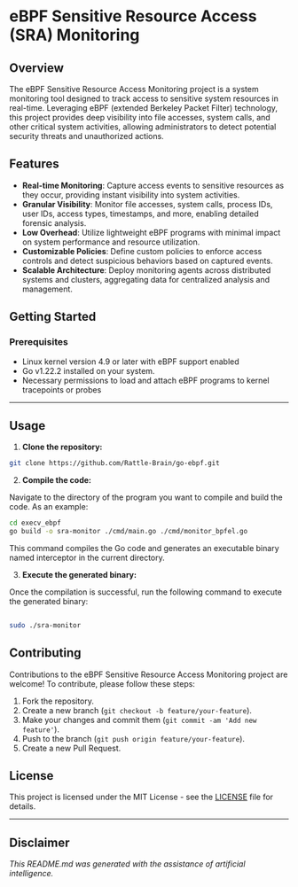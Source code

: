 # eBPF Sensitive Resource Access (SRA) Monitoring

## Overview

The eBPF Sensitive Resource Access Monitoring project is a system monitoring tool designed to track access to sensitive system resources in real-time. Leveraging eBPF (extended Berkeley Packet Filter) technology, this project provides deep visibility into file accesses, system calls, and other critical system activities, allowing administrators to detect potential security threats and unauthorized actions.

## Features

- **Real-time Monitoring**: Capture access events to sensitive resources as they occur, providing instant visibility into system activities.
- **Granular Visibility**: Monitor file accesses, system calls, process IDs, user IDs, access types, timestamps, and more, enabling detailed forensic analysis.
- **Low Overhead**: Utilize lightweight eBPF programs with minimal impact on system performance and resource utilization.
- **Customizable Policies**: Define custom policies to enforce access controls and detect suspicious behaviors based on captured events.
- **Scalable Architecture**: Deploy monitoring agents across distributed systems and clusters, aggregating data for centralized analysis and management.

## Getting Started

### Prerequisites

- Linux kernel version 4.9 or later with eBPF support enabled
- Go v1.22.2 installed on your system.
- Necessary permissions to load and attach eBPF programs to kernel tracepoints or probes

---

## Usage

1. **Clone the repository:**

```bash
git clone https://github.com/Rattle-Brain/go-ebpf.git
```

2. **Compile the code:**

Navigate to the directory of the program you want to compile and build the code. As an example:

```bash
cd execv_ebpf
go build -o sra-monitor ./cmd/main.go ./cmd/monitor_bpfel.go 
```

This command compiles the Go code and generates an executable binary named interceptor in the current directory.

3. **Execute the generated binary:**

Once the compilation is successful, run the following command to execute the generated binary:


```bash

sudo ./sra-monitor
```

## Contributing

Contributions to the eBPF Sensitive Resource Access Monitoring project are welcome! To contribute, please follow these steps:

1. Fork the repository.
2. Create a new branch (`git checkout -b feature/your-feature`).
3. Make your changes and commit them (`git commit -am 'Add new feature'`).
4. Push to the branch (`git push origin feature/your-feature`).
5. Create a new Pull Request.

## License

This project is licensed under the MIT License - see the [LICENSE](LICENSE) file for details.

---
## Disclaimer

*This README.md was generated with the assistance of artificial intelligence.*